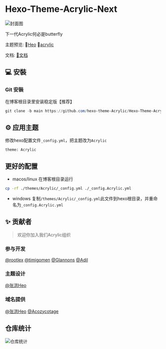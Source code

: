 # Hexo-Theme-Acrylic-Next

![封面图](https://tucdn.wpon.cn/2023/04/03/0c5c23ecf8a5e.jpg)

下一代Acrylic何必是butterfly

主题预览:  🤟[Heo](https://blog.zhheo.com/) 👋[acrylic](https://next.acrylic.org.cn/) 

文档: [📖文档](https://next-docs.acrylic.org.cn/)

## 💻 安裝

### Git 安裝

在博客根目录里安装稳定版【推荐】

```powershell
git clone -b main https://github.com/hexo-theme-Acrylic/Hexo-Theme-Acrylic-Next.git themes/Acrylic
```

## ⚙ 应用主题

修改hexo配置文件`_config.yml`，把主题改为`Acrylic`

```
theme: Acrylic
```

## 更好的配置
- macos/linux
在博客根目录运行
```bash
cp -rf ./themes/Acrylic/_config.yml ./_config.Acrylic.yml
```
- windows
复制```/themes/Acrylic/_config.yml```此文件到hexo根目录，并重命名为```_config.Acrylic.yml```

## ✨ 贡献者
> 欢迎你加入我们Acrylic组织

### 参与开发
[@rootlex](https://github.com/rootlexblog)
[@timigomen](https://github.com/timigomen)
[@Glannons](https://github.com/Glannons)
[@Adil](https://github.com/adil-zhang)
### 主题设计
[@张洪Heo](https://github.com/zhheo)
### 域名提供
[@张洪Heo](https://github.com/zhheo)
[@Acozycotage](https://github.com/Acozycotage)

## 仓库统计
![仓库统计](https://repobeats.axiom.co/api/embed/1fa853ba335ad40fe11d3c2964e37220f4c3fab5.svg "Repobeats analytics image")
